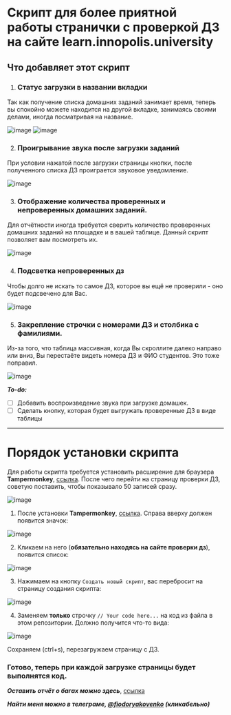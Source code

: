 # Скрипт для более приятной работы странички с проверкой ДЗ на сайте learn.innopolis.university

## Что добавляет этот скрипт
1. ### Статус загрузки в названии вкладки
Так как получение списка домашних заданий занимает время, теперь вы спокойно можете находится на другой вкладке, занимаясь своими делами, иногда посматривая на название.

![image](https://user-images.githubusercontent.com/59223504/220987731-820ee388-eaf0-4f0e-bae9-efc03af271ea.png)
![image](https://user-images.githubusercontent.com/59223504/220987746-2322292c-bca8-423b-acc5-b2b1948bd61d.png)

2. ### Проигрывание звука после загрузки заданий
При условии нажатой после загрузки страницы кнопки, после полученного списка ДЗ проиграется звуковое уведомление.

![image](https://user-images.githubusercontent.com/59223504/221022005-67f57950-34a0-412a-bc13-7ecef77e8f31.png)

3. ### Отображение количества проверенных и непроверенных домашних заданий.
Для отчётности иногда требуется сверить количество проверенных домашних заданий на площадке и в вашей таблице. Данный скрипт позволяет вам посмотреть их.

![image](https://user-images.githubusercontent.com/59223504/220990460-5ec42e55-94ec-447e-b35a-366c80e2c95e.png)

4. ### Подсветка непроверенных дз
Чтобы долго не искать то самое ДЗ, которое вы ещё не проверили - оно будет подсвечено для Вас.

![image](https://user-images.githubusercontent.com/59223504/220990758-7cca6848-dd3f-46d4-92d5-152b31067397.png)

5. ### Закрепление строчки с номерами ДЗ и столбика с фамилиями.
Из-за того, что таблица массивная, когда Вы скроллите далеко направо или вниз, Вы перестаёте видеть номера ДЗ и ФИО студентов. Это тоже поправил.

![image](https://user-images.githubusercontent.com/59223504/220991683-0f4fd79e-9775-4ebd-95f0-a0e85cb6cdea.png)

***To-do:***
 - [ ] Добавить воспроизведение звука при загрузке домашек.
 - [ ] Сделать кнопку, которая будет выгружать проверенные ДЗ в виде таблицы
<hr>

# Порядок установки скрипта
Для работы скрипта требуется установить расширение для браузера **Tampermonkey**, [ссылка](https://chrome.google.com/webstore/detail/tampermonkey/dhdgffkkebhmkfjojejmpbldmpobfkfo?hl=en). После чего перейти на страницу проверки ДЗ, советую поставить, чтобы показывало 50 записей сразу.

![image](https://user-images.githubusercontent.com/59223504/220985029-933851b3-8a11-416e-86af-835063422fed.png)

1. После установки **Tampermonkey**, [ссылка](https://chrome.google.com/webstore/detail/tampermonkey/dhdgffkkebhmkfjojejmpbldmpobfkfo?hl=en). Справа вверху должен появится значок:

![image](https://user-images.githubusercontent.com/59223504/220985464-622d2760-8b98-469f-97f1-3fce41fa5033.png)

2. Кликаем на него (**обязательно находясь на сайте проверки дз**), появится список:

![image](https://user-images.githubusercontent.com/59223504/220985739-068a5d0c-c647-4b48-9ffa-8e0379b0c749.png)

3. Нажимаем на кнопку ```Создать новый скрипт```, вас перебросит на страницу создания скрипта:

![image](https://user-images.githubusercontent.com/59223504/220985862-c551c92b-0e0b-410d-ac48-077bc4b1773c.png)

4. Заменяем **только** строчку ```// Your code here...``` на код из файла в этом репозитории.
Должно получится что-то вида:

![image](https://user-images.githubusercontent.com/59223504/220989938-2c150470-d2ed-4ae8-ae1d-63faec3d468f.png)

Сохраняем (ctrl+s), перезагружаем страницу с ДЗ.

### Готово, теперь при каждой загрузке страницы будет выполнятся код.
***Оставить отчёт о багах можно здесь***, [ссылка](https://github.com/limepillX/innopolis_hw_script/issues)

***Найти меня можно в телеграме, [@fiodoryakovenko](https://t.me/fiodoryakovenko) (кликабельно)***
